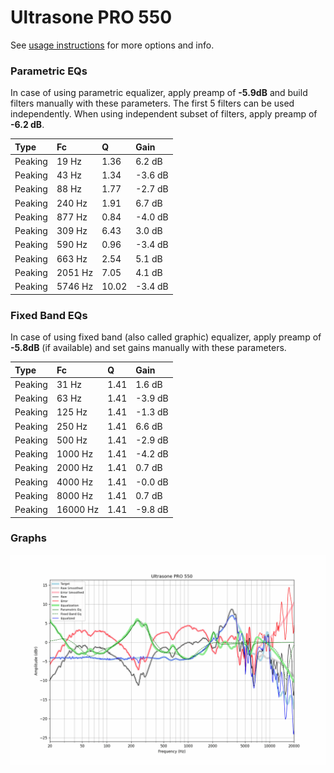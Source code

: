 # Ultrasone PRO 550
See [usage instructions](https://github.com/jaakkopasanen/AutoEq#usage) for more options and info.

### Parametric EQs
In case of using parametric equalizer, apply preamp of **-5.9dB** and build filters manually
with these parameters. The first 5 filters can be used independently.
When using independent subset of filters, apply preamp of **-6.2 dB**.

| Type    | Fc      |     Q | Gain    |
|:--------|:--------|:------|:--------|
| Peaking | 19 Hz   |  1.36 | 6.2 dB  |
| Peaking | 43 Hz   |  1.34 | -3.6 dB |
| Peaking | 88 Hz   |  1.77 | -2.7 dB |
| Peaking | 240 Hz  |  1.91 | 6.7 dB  |
| Peaking | 877 Hz  |  0.84 | -4.0 dB |
| Peaking | 309 Hz  |  6.43 | 3.0 dB  |
| Peaking | 590 Hz  |  0.96 | -3.4 dB |
| Peaking | 663 Hz  |  2.54 | 5.1 dB  |
| Peaking | 2051 Hz |  7.05 | 4.1 dB  |
| Peaking | 5746 Hz | 10.02 | -3.4 dB |

### Fixed Band EQs
In case of using fixed band (also called graphic) equalizer, apply preamp of **-5.8dB**
(if available) and set gains manually with these parameters.

| Type    | Fc       |    Q | Gain    |
|:--------|:---------|:-----|:--------|
| Peaking | 31 Hz    | 1.41 | 1.6 dB  |
| Peaking | 63 Hz    | 1.41 | -3.9 dB |
| Peaking | 125 Hz   | 1.41 | -1.3 dB |
| Peaking | 250 Hz   | 1.41 | 6.6 dB  |
| Peaking | 500 Hz   | 1.41 | -2.9 dB |
| Peaking | 1000 Hz  | 1.41 | -4.2 dB |
| Peaking | 2000 Hz  | 1.41 | 0.7 dB  |
| Peaking | 4000 Hz  | 1.41 | -0.0 dB |
| Peaking | 8000 Hz  | 1.41 | 0.7 dB  |
| Peaking | 16000 Hz | 1.41 | -9.8 dB |

### Graphs
![](./Ultrasone%20PRO%20550.png)